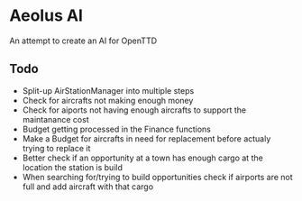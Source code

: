 # Aeolus AI
An attempt to create an AI for OpenTTD

## Todo
 - Split-up AirStationManager into multiple steps
 - Check for aircrafts not making enough money
 - Check for aiports not having enough aircrafts to support the maintanance cost
 - Budget getting processed in the Finance functions
 - Make a Budget for aircrafts in need for replacement before actualy trying to replace it
 - Better check if an opportunity at a town has enough cargo at the location the station is build
 - When searching for/trying to build opportunities check if airports are not full and add aircraft with that cargo